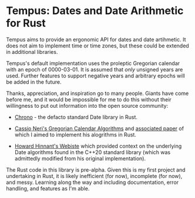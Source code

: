 # Tempus: Dates and Date Arithmetic for Rust

Tempus aims to provide an ergonomic API for dates and date artihmetic. It does not aim to implement time or time zones, but these could be extended in additional libraries.

Tempus's default implementation uses the proleptic Gregorian calendar with an epoch of 0000-03-01. It is assumed that *only* unsigned years are used. Further features to support negative years and arbitrary epochs will be added in the future.

Thanks, appreciation, and inspiration go to many people. Giants have come before me, and it would be impossible for me to do this without their willingness to put out information into the open source community:

*  [Chrono](https://github.com/chronotope/chrono) - the defacto standard Date library in Rust.

*  [Cassio Neri's Gregorian Calendar Algorithms](https://github.com/cassioneri/calendar) and [associated paper](https://arxiv.org/pdf/2102.06959.pdf) of which I aimed to implement his alogrithms in Rust.

*  [Howard Hinnant's Webiste](http://howardhinnant.github.io/date_algorithms.html#Yes,%20but%20how%20do%20you%20know%20this%20all%20really%20works?) which provided context on the underlying Date algorithms found in the C++20 standard library (which was admittedly modified from his original implementation).

The Rust code in this library is pre-alpha. Given this is my first project and undertaking in Rust, it is likely inefficient (for now), incomplete (for now), and messy. Learning along the way and including documentation, error handling, and features as I'm able.